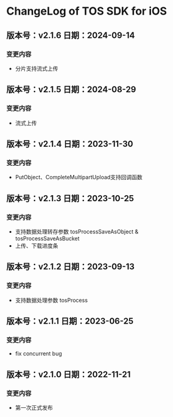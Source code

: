 # ChangeLog of TOS SDK for iOS

## 版本号：v2.1.6 日期：2024-09-14

### 变更内容

* 分片支持流式上传


## 版本号：v2.1.5 日期：2024-08-29

### 变更内容

* 流式上传

## 版本号：v2.1.4 日期：2023-11-30

### 变更内容

* PutObject、CompleteMultipartUpload支持回调函数

## 版本号：v2.1.3 日期：2023-10-25

### 变更内容

* 支持数据处理转存参数 tosProcessSaveAsObject & tosProcessSaveAsBucket
* 上传、下载进度条


## 版本号：v2.1.2 日期：2023-09-13

### 变更内容

* 支持数据处理参数 tosProcess

## 版本号：v2.1.1 日期：2023-06-25

### 变更内容

* fix concurrent bug

## 版本号：v2.1.0 日期：2022-11-21

### 变更内容

* 第一次正式发布
